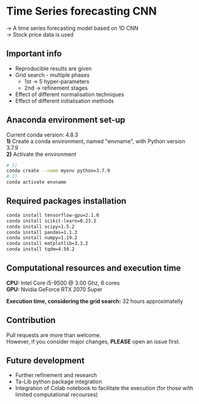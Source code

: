 # Time Series forecasting CNN
-> A time series forecasting model based on 1D CNN   
-> Stock price data is used  

## Important info
- Reproducible results are given
- Grid search - multiple phases
  - 1st -> 5 hyper-parameters
  - 2nd -> refinement stages
- Effect of different normalisation techniques
- Effect of different initialisation methods

## Anaconda environment set-up
Current conda version: 4.8.3   
**1)** Create a conda environment, named "envname", with Python version 3.7.9       
**2)** Activate the environment  

```bash
# 1)
conda create --name myenv python=3.7.9
# 2)
conda activate envname
```
## Required packages installation
```bash
conda install tensorflow-gpu=2.1.0
conda install scikit-learn=0.23.2
conda install scipy=1.5.2
conda install pandas=1.1.3
conda install numpy=1.19.2
conda install matplotlib=3.3.2
conda install tqdm=4.50.2
```
## Computational resources and execution time
**CPU:** Intel Core i5-9500 @ 3.00 Ghz, 6 cores  
**GPU:** Nvidia GeForce RTX 2070 Super  

**Execution time, considering the grid search:** 32 hours approximatelly  

## Contribution
Pull requests are more than welcome.  
However, if you consider major changes, **PLEASE** open an issue first.

## Future development
- Further refinement and research  
- Ta-Lib python package integration
- Integration of Colab notebook to facilitate the execution (for those with limited computational recourses)   

